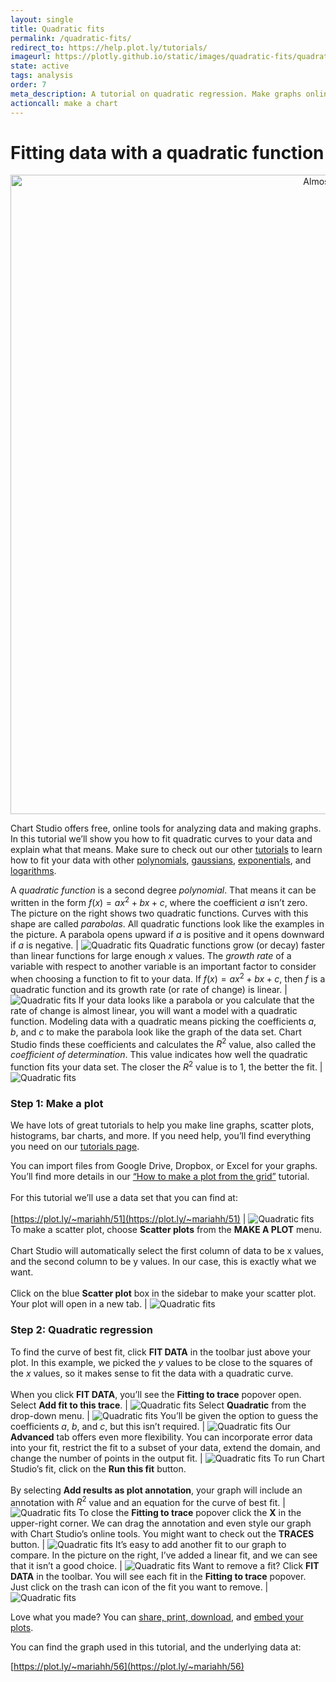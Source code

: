 ```yaml
---
layout: single
title: Quadratic fits
permalink: /quadratic-fits/
redirect_to: https://help.plot.ly/tutorials/
imageurl: https://plotly.github.io/static/images/quadratic-fits/quadratic-regression-with-equation.png
state: active
tags: analysis
order: 7
meta_description: A tutorial on quadratic regression. Make graphs online and for free with Chart Studio
actioncall: make a chart
---
```


# Fitting data with a quadratic function

<div>
    <a href="https://plot.ly/~mariahh/56/" target="_blank" title="Almost squares" style="display: block; text-align: center;"><img src="https://plot.ly/~mariahh/56.png" alt="Almost squares" style="max-width: 100%;width: 1023px;"  width="1023" onerror="this.onerror=null;this.src='https://plot.ly/404.png';"></a>
    <script data-plotly="mariahh:56" src="https://plot.ly/embed.js" async></script>
</div>

Chart Studio offers free, online tools for analyzing data and making graphs. In this tutorial we’ll show you how to fit quadratic curves to your data and explain what that means. Make sure to check out our other [tutorials](/tutorials) to learn how to fit your data with other [polynomials](/polynomial-fits), [gaussians](/gaussian-fits), [exponentials](/exponential-fits), and [logarithms](/logarithmic-fits).

A *quadratic function* is a second degree *polynomial*. That means it can be written in the form $f(x)=ax^2+bx+c$, where the coefficient $a$ isn’t zero. The picture on the right shows two quadratic functions. Curves with this shape are called *parabolas*. All quadratic functions look like the examples in the picture. A parabola opens upward if $a$ is positive and it opens downward if $a$ is negative. | ![Quadratic fits](/static/images/quadratic-fits/quadratic.png)
Quadratic functions grow (or decay) faster than linear functions for large enough $x$ values. The *growth rate* of a variable with respect to another variable is an important factor to consider when choosing a function to fit to your data. If $f(x) = ax^2+bx+c$, then $f$ is a quadratic function and its growth rate (or rate of change) is linear. | ![Quadratic fits](/static/images/quadratic-fits/quadratic-linear.png)
If your data looks like a parabola or you calculate that the rate of change is almost linear, you will want a model with a quadratic function. Modeling data with a quadratic means picking the coefficients $a$, $b$, and $c$ to make the parabola look like the graph of the data set. Chart Studio finds these coefficients and calculates the $R^2$ value, also called the *coefficient of determination*. This value indicates how well the quadratic function fits your data set. The closer the $R^2$ value is to 1, the better the fit. | ![Quadratic fits](/static/images/quadratic-fits/quadratic-fit.png)

### **Step 1:** Make a plot

We have lots of great tutorials to help you make line graphs, scatter plots, histograms, bar charts, and more. If you need help, you’ll find everything you need on our [tutorials page](/tutorials).

You can import files from Google Drive, Dropbox, or Excel for your graphs. You’ll find more details in our [“How to make a plot from the grid”](/add-data-to-the-plotly-grid) tutorial.<br><br>For this tutorial we’ll use a data set that you can find at: <br><br>[https://plot.ly/~mariahh/51](https://plot.ly/~mariahh/51) | ![Quadratic fits](/static/images/quadratic-fits/import-data.png)
To make a scatter plot, choose **Scatter plots** from the **MAKE A PLOT** menu.<br><br>Chart Studio will automatically select the first column of data to be x values, and the second column to be y values. In our case, this is exactly what we want.<br><br>Click on the blue **Scatter plot** box in the sidebar to make your scatter plot. Your plot will open in a new tab. | ![Quadratic fits](/static/images/quadratic-fits/plot-menu.png)

### **Step 2:** Quadratic regression

To find the curve of best fit, click **FIT DATA** in the toolbar just above your plot. In this example, we picked the $y$ values to be close to the squares of the $x$ values, so it makes sense to fit the data with a quadratic curve.<br><br>When you click **FIT DATA**, you’ll see the **Fitting to trace** popover open. Select **Add fit to this trace**. | ![Quadratic fits](/static/images/quadratic-fits/add-fit.png)
Select **Quadratic** from the drop-down menu. | ![Quadratic fits](/static/images/quadratic-fits/quadratic-fit-function.png)
You’ll be given the option to guess the coefficients $a$, $b$, and $c$, but this isn’t required. | ![Quadratic fits](/static/images/quadratic-fits/guess-coefficients.png)
Our **Advanced** tab offers even more flexibility. You can incorporate error data into your fit, restrict the fit to a subset of your data, extend the domain, and change the number of points in the output fit. | ![Quadratic fits](/static/images/quadratic-fits/advanced-options.png)
To run Chart Studio’s fit, click on the **Run this fit** button.<br><br>By selecting **Add results as plot annotation**, your graph will include an annotation with $R^2$ value and an equation for the curve of best fit. | ![Quadratic fits](/static/images/quadratic-fits/run-fit.png)
To close the **Fitting to trace** popover click the **X** in the upper-right corner. We can drag the annotation and even style our graph with Chart Studio’s online tools. You might want to check out the **TRACES** button. | ![Quadratic fits](/static/images/quadratic-fits/quadratic-fit-graph.png)
It’s easy to add another fit to our graph to compare. In the picture on the right, I’ve added a linear fit, and we can see that it isn’t a good choice. | ![Quadratic fits](/static/images/quadratic-fits/add-another-fit.png)
Want to remove a fit? Click **FIT DATA** in the toolbar. You will see each fit in the **Fitting to trace** popover. Just click on the trash can icon of the fit you want to remove. | ![Quadratic fits](/static/images/quadratic-fits/delete-fit.png)

Love what you made? You can [share, print, download](how-to-share-and-print-plotly-graphs/), and [embed your plots](how-to-embed-plotly-graphs-in-websites/).

You can find the graph used in this tutorial, and the underlying data at:

[https://plot.ly/~mariahh/56](https://plot.ly/~mariahh/56)
